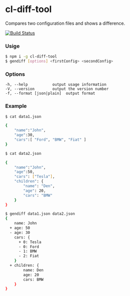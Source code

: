 # cl-diff-tool
Compares two configuration files and shows a difference.

[![Build Status](https://travis-ci.org/Rabinzon/cl-diff-tool.svg?branch=master)](https://travis-ci.org/Rabinzon/cl-diff-tool)
### Usige

```sh
$ npm i -g cl-diff-tool
$ gendiff [options] <firstConfig> <secondConfig>
```
### Options
```
-h, --help           output usage information
-V, --version        output the version number
-f, --format [json|plain]  output format
```

### Example
```sh
$ cat data1.json

{
	"name":"John",
	"age":30,
	"cars":[ "Ford", "BMW", "Fiat" ]
}
```

```sh
$ cat data2.json

{
	"name":"John",
	"age":50,
	"cars": ["Tesla"],
	"children": {
		"name": "Den",
		"age": 20,
		"cars": "BMW"
	}
}
```

```sh
$ gendiff data1.json data2.json
{
    name: John
  + age: 50
  - age: 30
    cars: {
      + 0: Tesla
      - 0: Ford
      - 1: BMW
      - 2: Fiat
    }
  + children: {
        name: Den
        age: 20
        cars: BMW
    }
}
```
